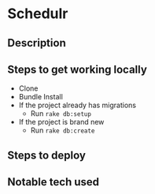 # Schedulr

## Description


## Steps to get working locally

  - Clone
  - Bundle Install
  - If the project already has migrations
    - Run `rake db:setup`
  - If the project is brand new
    - Run `rake db:create`

## Steps to deploy


## Notable tech used
